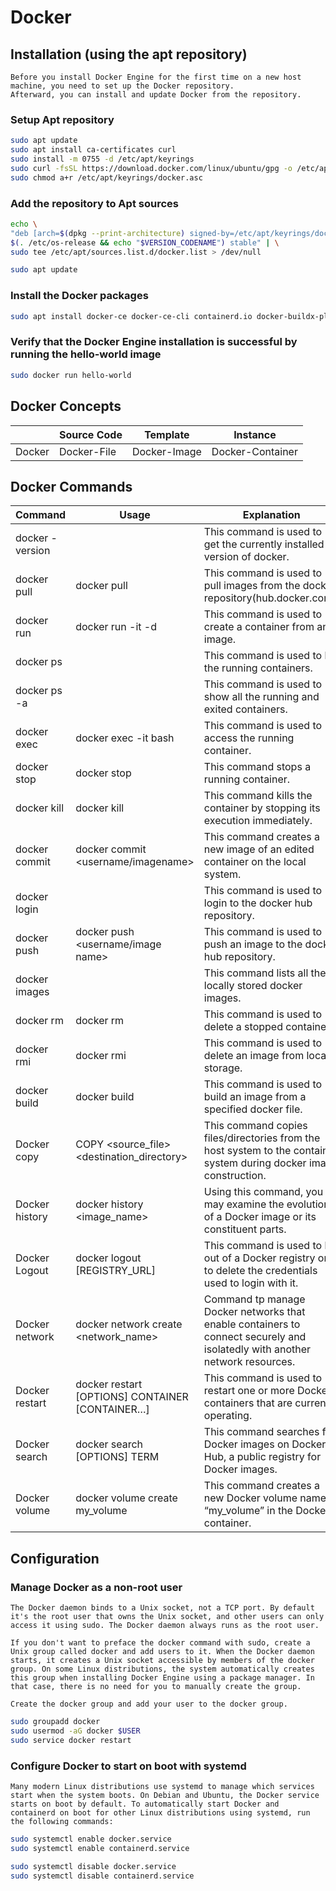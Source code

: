 # Docker

## Installation (using the apt repository)

```
Before you install Docker Engine for the first time on a new host machine, you need to set up the Docker repository.
Afterward, you can install and update Docker from the repository.
```

### Setup Apt repository

```bash
sudo apt update
sudo apt install ca-certificates curl
sudo install -m 0755 -d /etc/apt/keyrings
sudo curl -fsSL https://download.docker.com/linux/ubuntu/gpg -o /etc/apt/keyrings/docker.asc
sudo chmod a+r /etc/apt/keyrings/docker.asc
```

### Add the repository to Apt sources

```bash
echo \
"deb [arch=$(dpkg --print-architecture) signed-by=/etc/apt/keyrings/docker.asc] https://download.docker.com/linux/ubuntu \
$(. /etc/os-release && echo "$VERSION_CODENAME") stable" | \
sudo tee /etc/apt/sources.list.d/docker.list > /dev/null

sudo apt update
```

### Install the Docker packages

```bash
sudo apt install docker-ce docker-ce-cli containerd.io docker-buildx-plugin docker-compose-plugin
```

### Verify that the Docker Engine installation is successful by running the hello-world image

```bash
sudo docker run hello-world
```

## Docker Concepts

|        | Source Code | Template     | Instance         |
| ------ | ----------- | ------------ | ---------------- |
| Docker | Docker-File | Docker-Image | Docker-Container |

## Docker Commands

| Command         | Usage                                              | Explanation                                                                                                                 |
| --------------- | -------------------------------------------------- | --------------------------------------------------------------------------------------------------------------------------- |
| docker -version |                                                    | This command is used to get the currently installed version of docker.                                                      |
| docker pull     | docker pull <image name>                           | This command is used to pull images from the docker repository(hub.docker.com).                                             |
| docker run      | docker run -it -d <image name>                     | This command is used to create a container from an image.                                                                   |
| docker ps       |                                                    | This command is used to list the running containers.                                                                        |
| docker ps -a    |                                                    | This command is used to show all the running and exited containers.                                                         |
| docker exec     | docker exec -it <container id> bash                | This command is used to access the running container.                                                                       |
| docker stop     | docker stop <container id>                         | This command stops a running container.                                                                                     |
| docker kill     | docker kill <container id>                         | This command kills the container by stopping its execution immediately.                                                     |
| docker commit   | docker commit <conatainer id> <username/imagename> | This command creates a new image of an edited container on the local system.                                                |
| docker login    |                                                    | This command is used to login to the docker hub repository.                                                                 |
| docker push     | docker push <username/image name>                  | This command is used to push an image to the docker hub repository.                                                         |
| docker images   |                                                    | This command lists all the locally stored docker images.                                                                    |
| docker rm       | docker rm <container id>                           | This command is used to delete a stopped container.                                                                         |
| docker rmi      | docker rmi <image-id>                              | This command is used to delete an image from local storage.                                                                 |
| docker build    | docker build <path to docker file>                 | This command is used to build an image from a specified docker file.                                                        |
| Docker copy     | COPY <source_file> <destination_directory>         | This command copies files/directories from the host system to the container system during docker image construction.        |
| Docker history  | docker history <image_name>                        | Using this command, you may examine the evolution of a Docker image or its constituent parts.                               |
| Docker Logout   | docker logout [REGISTRY_URL]                       | This command is used to log out of a Docker registry or to delete the credentials used to login with it.                    |
| Docker network  | docker network create <network_name>               | Command tp manage Docker networks that enable containers to connect securely and isolatedly with another network resources. |
| Docker restart  | docker restart [OPTIONS] CONTAINER [CONTAINER…]    | This command is used to restart one or more Docker containers that are currently operating.                                 |
| Docker search   | docker search [OPTIONS] TERM                       | This command searches for Docker images on Docker Hub, a public registry for Docker images.                                 |
| Docker volume   | docker volume create my_volume                     | This command creates a new Docker volume named “my_volume” in the Docker container.                                         |

## Configuration

### Manage Docker as a non-root user

```
The Docker daemon binds to a Unix socket, not a TCP port. By default it's the root user that owns the Unix socket, and other users can only access it using sudo. The Docker daemon always runs as the root user.

If you don't want to preface the docker command with sudo, create a Unix group called docker and add users to it. When the Docker daemon starts, it creates a Unix socket accessible by members of the docker group. On some Linux distributions, the system automatically creates this group when installing Docker Engine using a package manager. In that case, there is no need for you to manually create the group.

Create the docker group and add your user to the docker group.
```

```bash
sudo groupadd docker
sudo usermod -aG docker $USER
sudo service docker restart
```

### Configure Docker to start on boot with systemd

```
Many modern Linux distributions use systemd to manage which services start when the system boots. On Debian and Ubuntu, the Docker service starts on boot by default. To automatically start Docker and containerd on boot for other Linux distributions using systemd, run the following commands:
```

```bash
sudo systemctl enable docker.service
sudo systemctl enable containerd.service

sudo systemctl disable docker.service
sudo systemctl disable containerd.service
```
